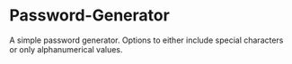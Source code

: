 # Password-Generator
A simple password generator. Options to either include special characters or only alphanumerical values.
